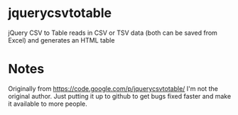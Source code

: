 jquerycsvtotable
================

jQuery CSV to Table reads in CSV or TSV data (both can be saved from Excel) and generates an HTML table

Notes
=====

Originally from https://code.google.com/p/jquerycsvtotable/
I'm not the original author. Just putting it up to github to get bugs fixed faster and make it available to more people.
